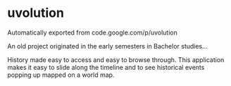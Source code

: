 # uvolution
Automatically exported from code.google.com/p/uvolution

An old project originated in the early semesters in Bachelor studies...

History made easy to access and easy to browse through. This application makes it easy to slide along the timeline and to see historical events popping up mapped on a world map.
